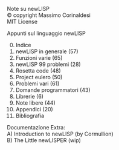 Note su newLISP  
© copyright Massimo Corinaldesi  
MIT License  
    
Appunti sul linguaggio newLISP  
  
00) Indice  
01) newLISP in generale (57)  
02) Funzioni varie (65)  
03) newLISP 99 problemi (28)  
04) Rosetta code (48)  
05) Project eulero (50)  
06) Problemi vari (61)  
07) Domande programmatori (43)  
08) Librerie (6)  
09) Note libere (44)  
10) Appendici (20)  
11) Bibliografia  

Documentazione Extra:  
A) Introduction to newLISP (by Cormullion)  
B) The Little newLISPER (wip)  

